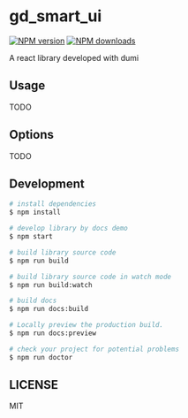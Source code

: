 # gd_smart_ui

[![NPM version](https://img.shields.io/npm/v/gd_smart_ui.svg?style=flat)](https://npmjs.org/package/gd_smart_ui)
[![NPM downloads](http://img.shields.io/npm/dm/gd_smart_ui.svg?style=flat)](https://npmjs.org/package/gd_smart_ui)

A react library developed with dumi

## Usage

TODO

## Options

TODO

## Development

```bash
# install dependencies
$ npm install

# develop library by docs demo
$ npm start

# build library source code
$ npm run build

# build library source code in watch mode
$ npm run build:watch

# build docs
$ npm run docs:build

# Locally preview the production build.
$ npm run docs:preview

# check your project for potential problems
$ npm run doctor
```

## LICENSE

MIT
